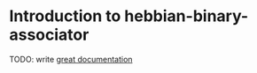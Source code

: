 # Introduction to hebbian-binary-associator

TODO: write [great documentation](http://jacobian.org/writing/what-to-write/)
